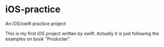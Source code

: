# iOS-practice
An iOS/swift practice project

This is my first iOS project written by swift. Actually it is just following the examples on book "Producter".
